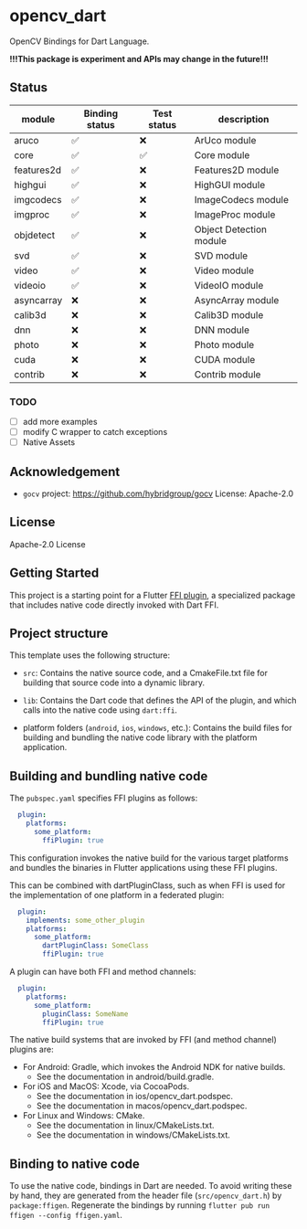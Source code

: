 # opencv_dart

OpenCV Bindings for Dart Language.

**!!!This package is experiment and APIs may change in the future!!!**

## Status

module | Binding status | Test status | description
--- | --- | --- | ---
aruco | :white_check_mark: | :x: | ArUco module
core | :white_check_mark: | :white_check_mark: | Core module
features2d | :white_check_mark: | :x: | Features2D module
highgui | :white_check_mark: | :x: | HighGUI module
imgcodecs | :white_check_mark: | :x: | ImageCodecs module
imgproc | :white_check_mark: | :x: | ImageProc module
objdetect | :white_check_mark: | :x: | Object Detection module
svd | :white_check_mark: | :x: | SVD module
video | :white_check_mark: | :x: | Video module
videoio | :white_check_mark: | :x: | VideoIO module
asyncarray | :x: | :x: | AsyncArray module
calib3d | :x: | :x: | Calib3D module
dnn | :x: | :x: | DNN module
photo | :x: | :x: | Photo module
cuda | :x: | :x: | CUDA module
contrib | :x: | :x: | Contrib module

### TODO

- [ ] add more examples
- [ ] modify C wrapper to catch exceptions
- [ ] Native Assets

## Acknowledgement

- `gocv` project: <https://github.com/hybridgroup/gocv> License: Apache-2.0

## License

Apache-2.0 License

## Getting Started

This project is a starting point for a Flutter
[FFI plugin](https://docs.flutter.dev/development/platform-integration/c-interop),
a specialized package that includes native code directly invoked with Dart FFI.

## Project structure

This template uses the following structure:

* `src`: Contains the native source code, and a CmakeFile.txt file for building
  that source code into a dynamic library.

* `lib`: Contains the Dart code that defines the API of the plugin, and which
  calls into the native code using `dart:ffi`.

* platform folders (`android`, `ios`, `windows`, etc.): Contains the build files
  for building and bundling the native code library with the platform application.

## Building and bundling native code

The `pubspec.yaml` specifies FFI plugins as follows:

```yaml
  plugin:
    platforms:
      some_platform:
        ffiPlugin: true
```

This configuration invokes the native build for the various target platforms
and bundles the binaries in Flutter applications using these FFI plugins.

This can be combined with dartPluginClass, such as when FFI is used for the
implementation of one platform in a federated plugin:

```yaml
  plugin:
    implements: some_other_plugin
    platforms:
      some_platform:
        dartPluginClass: SomeClass
        ffiPlugin: true
```

A plugin can have both FFI and method channels:

```yaml
  plugin:
    platforms:
      some_platform:
        pluginClass: SomeName
        ffiPlugin: true
```

The native build systems that are invoked by FFI (and method channel) plugins are:

* For Android: Gradle, which invokes the Android NDK for native builds.
  * See the documentation in android/build.gradle.
* For iOS and MacOS: Xcode, via CocoaPods.
  * See the documentation in ios/opencv_dart.podspec.
  * See the documentation in macos/opencv_dart.podspec.
* For Linux and Windows: CMake.
  * See the documentation in linux/CMakeLists.txt.
  * See the documentation in windows/CMakeLists.txt.

## Binding to native code

To use the native code, bindings in Dart are needed.
To avoid writing these by hand, they are generated from the header file
(`src/opencv_dart.h`) by `package:ffigen`.
Regenerate the bindings by running `flutter pub run ffigen --config ffigen.yaml`.

